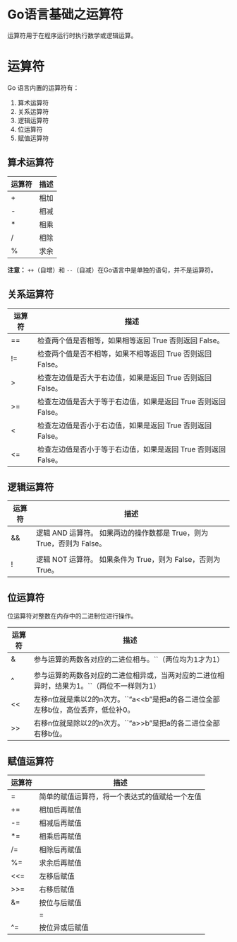 # Go语言基础之运算符

运算符用于在程序运行时执行数学或逻辑运算。

# 运算符

Go 语言内置的运算符有：

1. 算术运算符
2. 关系运算符
3. 逻辑运算符
4. 位运算符
5. 赋值运算符

## 算术运算符

| 运算符 | 描述 |
| ------ | ---- |
| +      | 相加 |
| -      | 相减 |
| *      | 相乘 |
| /      | 相除 |
| %      | 求余 |

**注意：** `++`（自增）和 `--`（自减）在Go语言中是单独的语句，并不是运算符。

## 关系运算符

| 运算符 | 描述                                                           |
| ------ | -------------------------------------------------------------- |
| ==     | 检查两个值是否相等，如果相等返回 True 否则返回 False。         |
| !=     | 检查两个值是否不相等，如果不相等返回 True 否则返回 False。     |
| >      | 检查左边值是否大于右边值，如果是返回 True 否则返回 False。     |
| >=     | 检查左边值是否大于等于右边值，如果是返回 True 否则返回 False。 |
| <      | 检查左边值是否小于右边值，如果是返回 True 否则返回 False。     |
| <=     | 检查左边值是否小于等于右边值，如果是返回 True 否则返回 False。 |

## 逻辑运算符

| 运算符 | 描述                                                                   |
| ------ | ---------------------------------------------------------------------- |
| &&     | 逻辑 AND 运算符。 如果两边的操作数都是 True，则为 True，否则为 False。 |
|        |                                                                        |
| !      | 逻辑 NOT 运算符。 如果条件为 True，则为 False，否则为 True。           |

## 位运算符

位运算符对整数在内存中的二进制位进行操作。

| 运算符 | 描述                                                                                              |
| ------ | ------------------------------------------------------------------------------------------------- |
| &      | 参与运算的两数各对应的二进位相与。``（两位均为1才为1）                                     |
|        |                                                                                                   |
| ^      | 参与运算的两数各对应的二进位相异或，当两对应的二进位相异时，结果为1。``（两位不一样则为1） |
| <<     | 左移n位就是乘以2的n次方。``“a<<b”是把a的各二进位全部左移b位，高位丢弃，低位补0。         |
| >>     | 右移n位就是除以2的n次方。``“a>>b”是把a的各二进位全部右移b位。                            |


## 赋值运算符


| 运算符 | 描述                                           |
| ------ | ---------------------------------------------- |
| =      | 简单的赋值运算符，将一个表达式的值赋给一个左值 |
| +=     | 相加后再赋值                                   |
| -=     | 相减后再赋值                                   |
| *=     | 相乘后再赋值                                   |
| /=     | 相除后再赋值                                   |
| %=     | 求余后再赋值                                   |
| <<=    | 左移后赋值                                     |
| >>=    | 右移后赋值                                     |
| &=     | 按位与后赋值                                   |
|        | =                                              |
| ^=     | 按位异或后赋值                                 |
